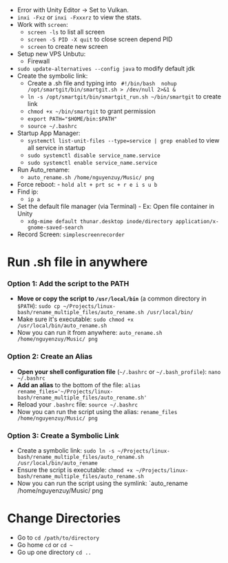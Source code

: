 - Error with Unity Editor -> Set to Vulkan.
- `inxi -Fxz`  or `inxi -Fxxxrz` to view the stats.
- Work with `screen`:
	- `screen -ls` to list all screen
	- `screen -S PID -X quit` to close screen depend PID
	- `screen` to create new screen 
- Setup new VPS Unbutu:
	- Firewall
- `sudo update-alternatives --config java` to modify default jdk
- Create the symbolic link:
	- Create a .sh file and typing into ```
	  #!/bin/bash 
	  nohup /opt/smartgit/bin/smartgit.sh > /dev/null 2>&1 &```
	- `ln -s /opt/smartgit/bin/smartgit_run.sh ~/bin/smartgit` to create link
	- `chmod +x ~/bin/smartgit` to grant permission 
	- `export PATH="$HOME/bin:$PATH"`
	- `source ~/.bashrc`
- Startup App Manager:
	- `systemctl list-unit-files --type=service | grep enabled` to view all service in startup
	- `sudo systemctl disable service_name.service`
	- `sudo systemctl enable service_name.service`
- Run Auto_rename:
	- `auto_rename.sh /home/nguyenzuy/Music/ png`
- Force reboot:
	  - `hold alt + prt sc + r e i s u b`
- Find ip: 
	- `ip a`
- Set the default file manager (via Terminal) - Ex: Open file container in Unity
	- `xdg-mime default thunar.desktop inode/directory application/x-gnome-saved-search`
- Record Screen: 
		`simplescreenrecorder`
# Run .sh file in anywhere
### Option 1: Add the script to the PATH
- **Move or copy the script to `/usr/local/bin`** (a common directory in `$PATH`):
	`sudo cp ~/Projects/linux-bash/rename_multiple_files/auto_rename.sh /usr/local/bin/`
- Make sure it's executable:
	`sudo chmod +x /usr/local/bin/auto_rename.sh`
- Now you can run it from anywhere:
	`auto_rename.sh /home/nguyenzuy/Music/ png`
### Option 2: Create an Alias
- **Open your shell configuration file** (`~/.bashrc` or `~/.bash_profile`):
  `nano ~/.bashrc`
- **Add an alias** to the bottom of the file:
  `alias rename_files='~/Projects/linux-bash/rename_multiple_files/auto_rename.sh'`
- Reload your `.bashrc` file:
  `source ~/.bashrc`
- Now you can run the script using the alias:
  `rename_files /home/nguyenzuy/Music/ png`
### Option 3: Create a Symbolic Link
- Create a symbolic link:
  `sudo ln -s ~/Projects/linux-bash/rename_multiple_files/auto_rename.sh /usr/local/bin/auto_rename`
- Ensure the script is executable:
  `chmod +x ~/Projects/linux-bash/rename_multiple_files/auto_rename.sh`
- Now you can run the script using the symlink:
  `auto_rename /home/nguyenzuy/Music/ png
# Change Directories
- Go to `cd /path/to/directory`
- Go home `cd` or `cd ~`
- Go up one directory  `cd ..`